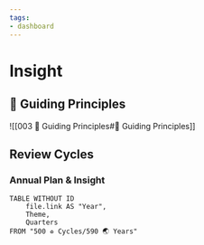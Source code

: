 ```yaml
---
tags:
- dashboard
---
```

# Insight

## 🧭 Guiding Principles

![[003 🧭 Guiding Principles#🧭 Guiding Principles]]

## Review Cycles

### Annual Plan & Insight

```dataview
TABLE WITHOUT ID
    file.link AS "Year",
    Theme,
    Quarters
FROM "500 ♽ Cycles/590 🌏 Years"
```
